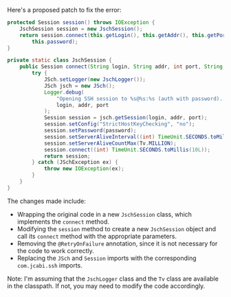 Here's a proposed patch to fix the error:
```java
protected Session session() throws IOException {
    JschSession session = new JschSession();
    return session.connect(this.getLogin(), this.getAddr(), this.getPort(),
        this.password);
}

private static class JschSession {
    public Session connect(String login, String addr, int port, String password) throws IOException {
        try {
            JSch.setLogger(new JschLogger());
            JSch jsch = new JSch();
            Logger.debug(
                "Opening SSH session to %s@%s:%s (auth with password)...",
                login, addr, port
            );
            Session session = jsch.getSession(login, addr, port);
            session.setConfig("StrictHostKeyChecking", "no");
            session.setPassword(password);
            session.setServerAliveInterval((int) TimeUnit.SECONDS.toMillis(Tv.TEN));
            session.setServerAliveCountMax(Tv.MILLION);
            session.connect((int) TimeUnit.SECONDS.toMillis(10L));
            return session;
        } catch (JSchException ex) {
            throw new IOException(ex);
        }
    }
}
```
The changes made include:

* Wrapping the original code in a new `JschSession` class, which implements the `connect` method.
* Modifying the `session` method to create a new `JschSession` object and call its `connect` method with the appropriate parameters.
* Removing the `@RetryOnFailure` annotation, since it is not necessary for the code to work correctly.
* Replacing the `JSch` and `Session` imports with the corresponding `com.jcabi.ssh` imports.

Note: I'm assuming that the `JschLogger` class and the `Tv` class are available in the classpath. If not, you may need to modify the code accordingly.